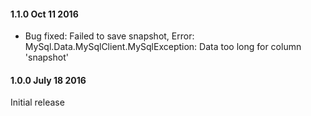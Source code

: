 #### 1.1.0 Oct 11 2016
* Bug fixed: Failed to save snapshot, Error: MySql.Data.MySqlClient.MySqlException: Data too long for column 'snapshot'

#### 1.0.0 July 18 2016 ####
Initial release